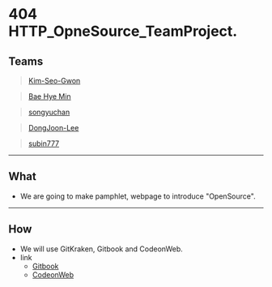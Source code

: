 404 HTTP_OpneSource_TeamProject.
================================

Teams
---------
>[Kim-Seo-Gwon](https://github.com/KSG072)

>[Bae Hye Min](https://github.com/BaeHyeMin)

>[songyuchan](https://github.com/songyuchan)

>[DongJoon-Lee](https://github.com/DongJoon-Lee)

>[subin777](https://github.com/sbin2357)

-------------------------

What
-----
* We are going to make pamphlet, webpage to introduce "OpenSource".

-------------------------

How
------
* We will use GitKraken, Gitbook and CodeonWeb.
* link 
  - [Gitbook](https://opensource-404project.gitbook.io/opensource-404/)
  - [CodeonWeb](https://erica.codeonweb.com/circle/@404-error)
